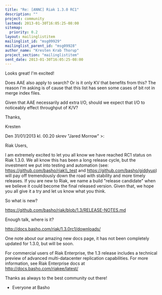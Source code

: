 ```yaml
---
title: "Re: [ANNC] Riak 1.3.0 RC1"
description: ""
project: community
lastmod: 2013-01-30T16:05:25-08:00
sitemap:
  priority: 0.2
layout: mailinglistitem
mailinglist_id: "msg09929"
mailinglist_parent_id: "msg09928"
author_name: "Kresten Krab Thorup"
project_section: "mailinglistitem"
sent_date: 2013-01-30T16:05:25-08:00
---
```



Looks great! I'm excited!

Does AAE also apply to search? Or is it only KV that benefits from this? The 
reason I'm asking is of cause that this list has seen some cases of bit rot in 
merge index files.

Given that AAE necessarily add extra I/O, should we expect that I/O to 
noticeably effect throughput of K/V?

Thanks,

Kresten


Den 31/01/2013 kl. 00.20 skrev "Jared Morrow" 
&gt;:

Riak Users,

I am extremely excited to let you all know we have reached RC1 status on Riak 
1.3.0. We all know this has been a long release cycle, but the investment we 
put into testing and automation (see: https://github.com/basho/riak\\_test and 
https://github.com/basho/giddyup) will pay off tremendously down the road with 
stability and more timely releases. If you are new to Riak, we name a build 
"release candidate" when we believe it could become the final released version. 
 Given that, we hope you all give it a try and let us know what you think.

So what is new?

https://github.com/basho/riak/blob/1.3/RELEASE-NOTES.md

Enough talk, where is it?

http://docs.basho.com/riak/1.3.0rc1/downloads/

One note about our amazing new docs page, it has not been completely updated 
for 1.3.0, but will be soon.

For commercial users of Riak Enterprise, the 1.3 release includes a technical 
preview of advanced multi-datacenter replication capabilities. For more 
information, see Riak Enterprise docs at http://docs.basho.com/riakee/latest/


Thanks as always to the best community out there!
- Everyone at Basho

